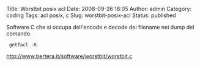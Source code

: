 Title: Worstbit posix acl
Date: 2008-09-26 18:05
Author: admin
Category: coding
Tags: acl posix, c
Slug: worstbit-posix-acl
Status: published

Software C che si occupa dell'encode e decode dei filename nei dump del
comando

     getfacl -R

<http://www.bertera.it/software/worstbit/worstbit.c>

